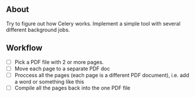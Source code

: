 ## About

Try to figure out how Celery works. Implement a simple tool with several different background jobs.

## Workflow

- [ ] Pick a PDF file with 2 or more pages.
- [ ] Move each page to a separate PDF doc
- [ ] Proccess all the pages (each page is a different PDF document), i.e. add a word or something like this
- [ ] Compile all the pages back into the one PDF file
